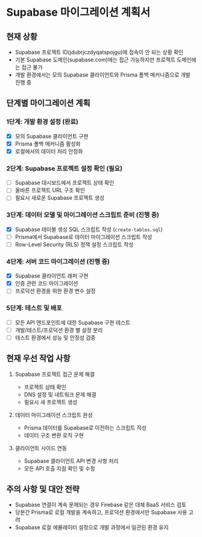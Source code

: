# Supabase 마이그레이션 계획서

## 현재 상황
- Supabase 프로젝트 ID(jdubrjczdyqatspojgu)에 접속이 안 되는 상황 확인
- 기본 Supabase 도메인(supabase.com)에는 접근 가능하지만 프로젝트 도메인에는 접근 불가
- 개발 환경에서는 모의 Supabase 클라이언트와 Prisma 폴백 메커니즘으로 개발 진행 중

## 단계별 마이그레이션 계획

### 1단계: 개발 환경 설정 (완료)
- [x] 모의 Supabase 클라이언트 구현 
- [x] Prisma 폴백 메커니즘 활성화
- [x] 로컬에서의 데이터 처리 안정화

### 2단계: Supabase 프로젝트 설정 확인 (필요)
- [ ] Supabase 대시보드에서 프로젝트 상태 확인
- [ ] 올바른 프로젝트 URL 구조 확인
- [ ] 필요시 새로운 Supabase 프로젝트 생성

### 3단계: 데이터 모델 및 마이그레이션 스크립트 준비 (진행 중)
- [x] Supabase 테이블 생성 SQL 스크립트 작성 (`create-tables.sql`)
- [ ] Prisma에서 Supabase로 데이터 마이그레이션 스크립트 작성
- [ ] Row-Level Security (RLS) 정책 설정 스크립트 작성

### 4단계: 서버 코드 마이그레이션 (진행 중)
- [x] Supabase 클라이언트 래퍼 구현 
- [x] 인증 관련 코드 마이그레이션
- [ ] 프로덕션 환경을 위한 환경 변수 설정

### 5단계: 테스트 및 배포
- [ ] 모든 API 엔드포인트에 대한 Supabase 구현 테스트
- [ ] 개발/테스트/프로덕션 환경 별 설정 분리
- [ ] 테스트 환경에서 성능 및 안정성 검증

## 현재 우선 작업 사항
1. Supabase 프로젝트 접근 문제 해결
   - 프로젝트 상태 확인
   - DNS 설정 및 네트워크 문제 해결
   - 필요시 새 프로젝트 생성

2. 데이터 마이그레이션 스크립트 완성
   - Prisma 데이터를 Supabase로 이전하는 스크립트 작성
   - 데이터 구조 변환 로직 구현

3. 클라이언트 사이드 연동
   - Supabase 클라이언트 API 변경 사항 처리 
   - 모든 API 호출 지점 확인 및 수정

## 주의 사항 및 대안 전략
- Supabase 연결이 계속 문제되는 경우 Firebase 같은 대체 BaaS 서비스 검토
- 당분간 Prisma로 로컬 개발을 계속하고, 프로덕션 환경에서만 Supabase 사용 고려
- Supabase 로컬 에뮬레이터 설정으로 개발 과정에서 일관된 환경 유지 